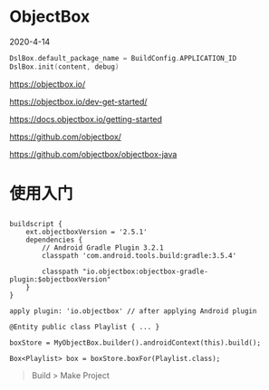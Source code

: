# ObjectBox
2020-4-14

```kotlin
DslBox.default_package_name = BuildConfig.APPLICATION_ID
DslBox.init(content, debug)
```

https://objectbox.io/

https://objectbox.io/dev-get-started/

https://docs.objectbox.io/getting-started

https://github.com/objectbox/

https://github.com/objectbox/objectbox-java

# 使用入门

## 

```
buildscript {
    ext.objectboxVersion = '2.5.1'
    dependencies {
        // Android Gradle Plugin 3.2.1
        classpath 'com.android.tools.build:gradle:3.5.4'

        classpath "io.objectbox:objectbox-gradle-plugin:$objectboxVersion"
    }
}
```

```
apply plugin: 'io.objectbox' // after applying Android plugin
```

```
@Entity public class Playlist { ... }

boxStore = MyObjectBox.builder().androidContext(this).build();

Box<Playlist> box = boxStore.boxFor(Playlist.class);
```

> Build > Make Project